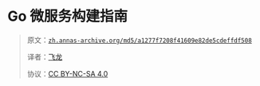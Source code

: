 # Go 微服务构建指南

> 原文：[`zh.annas-archive.org/md5/a1277f7208f41609e82de5cdeffdf508`](https://zh.annas-archive.org/md5/a1277f7208f41609e82de5cdeffdf508)
> 
> 译者：[飞龙](https://github.com/wizardforcel)
> 
> 协议：[CC BY-NC-SA 4.0](http://creativecommons.org/licenses/by-nc-sa/4.0/)
